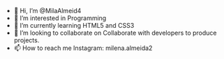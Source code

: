 - 👋 Hi, I’m @MilaAlmeid4
- 👀 I’m interested in Programming
- 🌱 I’m currently learning HTML5 and CSS3
- 💞️ I’m looking to collaborate on Collaborate with developers to produce projects.
- 📫 How to reach me Instagram: milena.almeida2

<!---
MilaAlmeid4/MilaAlmeid4 is a ✨ special ✨ repository because its `README.md` (this file) appears on your GitHub profile.
You can click the Preview link to take a look at your changes.
--->
